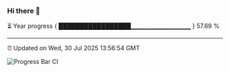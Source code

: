 ### Hi there 👋

⏳ Year progress { █████████████████▁▁▁▁▁▁▁▁▁▁▁▁▁ } 57.69 %

---

⏰ Updated on Wed, 30 Jul 2025 13:56:54 GMT

![Progress Bar CI](https://github.com/IshwaranRudhara/GIT-ACTION/workflows/Progress%20Bar%20CI/badge.svg)
